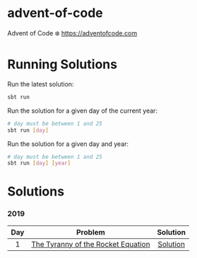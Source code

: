# advent-of-code
Advent of Code ❄️ https://adventofcode.com

# Running Solutions
Run the latest solution:
```bash
sbt run
```

Run the solution for a given day of the current year:
```bash
# day must be between 1 and 25
sbt run [day]
```

Run the solution for a given day and year:
```bash
# day must be between 1 and 25
sbt run [day] [year]
```
# Solutions
### 2019
| Day | Problem | Solution |
|:---:|:-------:|:--------:|
|  1  | [The Tyranny of the Rocket Equation](https://adventofcode.com/2019/day/1) | [Solution](src/main/scala/com/crader/advent/2019/Day1.scala) |

